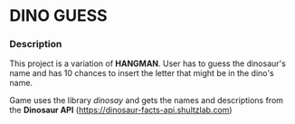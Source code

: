 # **DINO GUESS**

### **Description**

This project is a variation of **HANGMAN**. User has to guess the dinosaur's name and has 10 chances to insert the letter that might be in the dino's name. 

Game uses the library *dinosay* and gets the names and descriptions from the **Dinosaur API** (https://dinosaur-facts-api.shultzlab.com)
